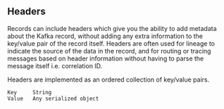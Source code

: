 ## Headers

Records can include headers which give you the ability to add metadata about the Kafka record, without adding any extra information to the key/value pair of the record itself. Headers are often used for lineage to indicate the source of the data in the record, and for routing or tracing messages based on header information without having to parse the message itself i.e. correlation ID.

Headers are implemented as an ordered collection of key/value pairs.

```
Key     String
Value   Any serialized object
```
